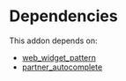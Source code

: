 # Dependencies

This addon depends on:

- [web_widget_pattern](https://github.com/bringout/oca-technical)
- [partner_autocomplete](https://github.com/bringout/oca-ocb-core/tree/156bd325ef4782b980ca23175711c453db07528e/odoo-bringout-oca-ocb-partner_autocomplete)
